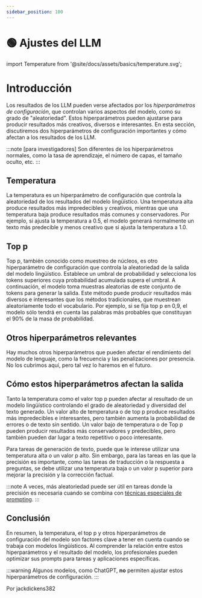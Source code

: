 ```yaml
---
sidebar_position: 100
---
```


# 🟢 Ajustes del LLM

import Temperature from '@site/docs/assets/basics/temperature.svg';

<div style={{textAlign: 'center'}}>
  <Temperature style={{width:"500px",height:"300px",verticalAlign:"top"}}/>
</div>

# Introducción

Los resultados de los LLM pueden verse afectados por los _hiperparámetros de configuración_, que controlan varios aspectos del modelo, como su grado de "aleatoriedad". Estos hiperparámetros pueden ajustarse para producir resultados más creativos, diversos e interesantes. En esta sección, discutiremos dos hiperparámetros de configuración importantes y cómo afectan a los resultados de los LLM.

:::note
[para investigadores] Son diferentes de los hiperparámetros normales, como la tasa de aprendizaje, el número de capas, el tamaño oculto, etc.
:::

## Temperatura

La temperatura es un hiperparámetro de configuración que controla la aleatoriedad de los resultados del modelo lingüístico. Una temperatura alta produce resultados más impredecibles y creativos, mientras que una temperatura baja produce resultados más comunes y conservadores. Por ejemplo, si ajusta la temperatura a 0.5, el modelo generará normalmente un texto más predecible y menos creativo que si ajusta la temperatura a 1.0.

## Top p

Top p, también conocido como muestreo de núcleos, es otro hiperparámetro de configuración que controla la aleatoriedad de la salida del modelo lingüístico. Establece un umbral de probabilidad y selecciona los tokens superiores cuya probabilidad acumulada supera el umbral. A continuación, el modelo toma muestras aleatorias de este conjunto de tokens para generar la salida. Este método puede producir resultados más diversos e interesantes que los métodos tradicionales, que muestrean aleatoriamente todo el vocabulario. Por ejemplo, si se fija top p en 0,9, el modelo sólo tendrá en cuenta las palabras más probables que constituyan el 90% de la masa de probabilidad.

## Otros hiperparámetros relevantes

Hay muchos otros hiperparámetros que pueden afectar el rendimiento del modelo de lenguaje, como la frecuencia y las penalizaciones por presencia. No los cubrimos aquí, pero tal vez lo haremos en el futuro.

## Cómo estos hiperparámetros afectan la salida

Tanto la temperatura como el valor top p pueden afectar al resultado de un modelo lingüístico controlando el grado de aleatoriedad y diversidad del texto generado. Un valor alto de temperatura o de top p produce resultados más impredecibles e interesantes, pero también aumenta la probabilidad de errores o de texto sin sentido. Un valor bajo de temperatura o de Top p pueden producir resultados más conservadores y predecibles, pero también pueden dar lugar a texto repetitivo o poco interesante.

Para tareas de generación de texto, puede que le interese utilizar una temperatura alta o un valor p alto. Sin embargo, para las tareas en las que la precisión es importante, como las tareas de traducción o la respuesta a preguntas, se debe utilizar una temperatura baja o un valor p superior para mejorar la precisión y la corrección factual.

:::note
A veces, más aleatoriedad puede ser útil en tareas donde la precisión es necesaria cuando se combina con [técnicas especiales de prompting](https://learnprompting.org/docs/intermediate/self_consistency).
:::

## Conclusión

En resumen, la temperatura, el top p y otros hiperparámetros de configuración del modelo son factores clave a tener en cuenta cuando se trabaja con modelos lingüísticos. Al comprender la relación entre estos hiperparámetros y el resultado del modelo, los profesionales pueden optimizar sus prompts para tareas y aplicaciones específicas.

:::warning
Algunos modelos, como ChatGPT, **no** permiten ajustar estos hiperparámetros de configuración.
:::

Por jackdickens382
